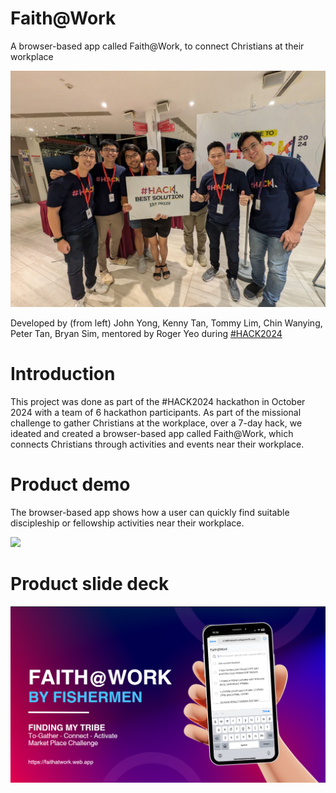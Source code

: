 # Faith@Work
A browser-based app called Faith@Work, to connect Christians at their workplace

![](https://github.com/HACK2024-Global-Hackathon/faith-at-work-image-store/blob/cdec3fb2a9a07997a0757aa7e185e5e8f68db1ec/assets/Groupphoto.jpg)

Developed by (from left) John Yong, Kenny Tan, Tommy Lim, Chin Wanying, Peter Tan, Bryan Sim, mentored by Roger Yeo during [#HACK2024](https://hack.indigitous.org/hack2024/)

# Introduction
This project was done as part of the #HACK2024 hackathon in October 2024 with a team of 6 hackathon participants. As part of the missional challenge to gather Christians at the workplace, over a 7-day hack, we ideated and created a browser-based app called Faith@Work, which connects Christians through activities and events near their workplace.

# Product demo
The browser-based app shows how a user can quickly find suitable discipleship or fellowship activities near their workplace.

![](https://github.com/HACK2024-Global-Hackathon/faith-at-work-backend/blob/5fe3ddd43da87deaa598c002ecf47943bbddff10/assets/%23HACK2024%20-%20Faith%40Work.gif)

# Product slide deck

<a href="assets/%23HACK2024%20-%20Faith%40Work.pdf" target="_blank" class="image fit">
    <img src="assets/pdf_first_page.png" alt="PDF First Page">
</a>
